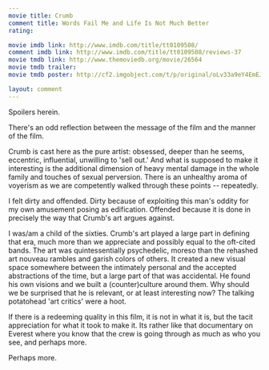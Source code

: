 ```yaml
---
movie title: Crumb
comment title: Words Fail Me and Life Is Not Much Better
rating: 

movie imdb link: http://www.imdb.com/title/tt0109508/
comment imdb link: http://www.imdb.com/title/tt0109508/reviews-37
movie tmdb link: http://www.themoviedb.org/movie/26564
movie tmdb trailer: 
movie tmdb poster: http://cf2.imgobject.com/t/p/original/oLv33a9eY4EmEJ1NOCqceysiODp.jpg

layout: comment
---
```


Spoilers herein.

There's an odd reflection between the message of the film and the manner of the film.

Crumb is cast here as the pure artist: obsessed, deeper than he seems, eccentric, influential, unwilling to 'sell out.' And what is supposed to make it interesting is the additional dimension of heavy mental damage in the whole family and touches of sexual perversion. There is an unhealthy aroma of voyerism as we are competently walked through these points -- repeatedly.

I felt dirty and offended. Dirty because of exploiting this man's oddity for my own amusement posing as edification. Offended because it is done in precisely the way that Crumb's art argues against.

I was/am a child of the sixties. Crumb's art played a large part in defining that era, much more than we appreciate and possibly equal to the oft-cited bands. The art was quintessentially psychedelic, moreso than the rehashed art nouveau rambles and garish colors of others. It created a new visual space somewhere between the intimately personal and the accepted abstractions of the time, but a large part of that was accidental. He found his own visions and we built a (counter)culture around them. Why should we be surprised that he is relevant, or at least interesting now? The talking potatohead 'art critics' were a hoot.

If there is a redeeming quality in this film, it is not in what it is, but the tacit appreciation for what it took to make it. Its rather like that documentary on Everest where you know that the crew is going through as much as who you see, and perhaps more.

Perhaps more.